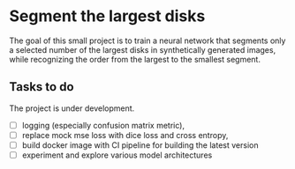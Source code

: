 # Segment the largest disks
The goal of this small project is to train a neural network that segments only a selected number of the largest disks in synthetically generated images, while recognizing the order from the largest to the smallest segment.

## Tasks to do
The project is under development.
- [ ] logging (especially confusion matrix metric),
- [ ] replace mock mse loss with dice loss and cross entropy,
- [ ] build docker image with CI pipeline for building the latest version
- [ ] experiment and explore various model architectures